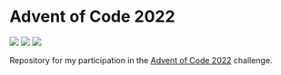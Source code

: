 # Advent of Code 2022

![](https://img.shields.io/badge/Day%20📅-7-blue)
![](https://img.shields.io/badge/Stars%20⭐-12-yellow)
![](https://img.shields.io/badge/Days%20Completed%20✅-6-darkgreen)

Repository for my participation in the [Advent of Code 2022](https://adventofcode.com/2022) challenge.
